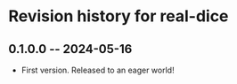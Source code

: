 # Revision history for real-dice

## 0.1.0.0 -- 2024-05-16

* First version. Released to an eager world!
